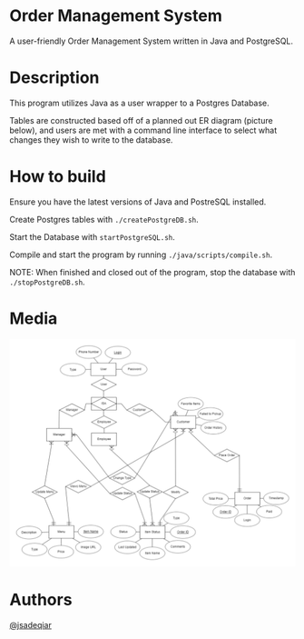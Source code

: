 
# Order Management System
A user-friendly Order Management System written in Java and PostgreSQL.

# Description

This program utilizes Java as a user wrapper to a Postgres Database.

Tables are constructed based off of a planned out ER diagram (picture below), and users are met with a command line interface to select what changes they wish to write to the database.

# How to build

Ensure you have the latest versions of Java and PostreSQL installed.

Create Postgres tables with ```./createPostgreDB.sh```.

Start the Database with ```startPostgreSQL.sh```.

Compile and start the program by running ```./java/scripts/compile.sh```.

NOTE: When finished and closed out of the program, stop the database with ```./stopPostgreDB.sh```.

# Media

![Diagram](https://raw.githubusercontent.com/jsadeqiar/OrderingSystem/main/ER-Diagram.png?token=GHSAT0AAAAAACGJQCRF5C2ETQFJVOSCN54WZI3GB4A)

# Authors

[@jsadeqiar](https://github.com/jsadeqiar)

